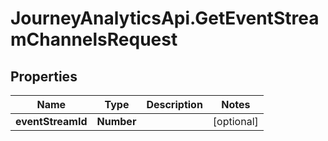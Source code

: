 # JourneyAnalyticsApi.GetEventStreamChannelsRequest

## Properties

Name | Type | Description | Notes
------------ | ------------- | ------------- | -------------
**eventStreamId** | **Number** |  | [optional] 


